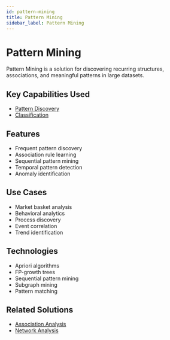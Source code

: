 ```yaml
---
id: pattern-mining
title: Pattern Mining
sidebar_label: Pattern Mining
---
```


# Pattern Mining

Pattern Mining is a solution for discovering recurring structures, associations, and meaningful patterns in large datasets.

## Key Capabilities Used

- [Pattern Discovery](../capabilities/pattern-discovery)
- [Classification](../capabilities/classification)

## Features

- Frequent pattern discovery
- Association rule learning
- Sequential pattern mining
- Temporal pattern detection
- Anomaly identification

## Use Cases

- Market basket analysis
- Behavioral analytics
- Process discovery
- Event correlation
- Trend identification

## Technologies

- Apriori algorithms
- FP-growth trees
- Sequential pattern mining
- Subgraph mining
- Pattern matching
<!--

## Tools

- [SPMF](../tools/spmf) - Pattern mining library
- [MLxtend](../tools/mlxtend) - Association analysis
- [RapidMiner](../tools/rapidminer) - Pattern discovery platform
- [WEKA](../tools/weka) - Data mining toolkit
- [Orange](../tools/orange) - Data mining framework -->

## Related Solutions

- [Association Analysis](./association-analysis)
- [Network Analysis](./network-analysis)
